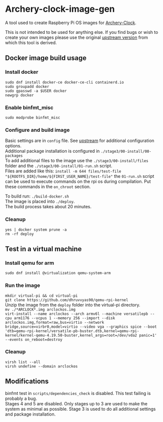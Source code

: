 # Archery-clock-image-gen

A tool used to create Raspberry Pi OS images for [Archery-Clock](https://github.com/Athwale/Archery-clock).  
  
This is not intended to be used for anything else. If you find bugs or wish to create your own images please use the original [upstream version](https://github.com/RPi-Distro/pi-gen) from which this tool is derived.

## Docker image build usage
### Install docker
```
sudo dnf install docker-ce docker-ce-cli containerd.io
sudo groupadd docker
sudo gpasswd -a $USER docker
newgrp docker
```

### Enable binfmt_misc
`sudo modprobe binfmt_misc`

### Configure and build image
Basic settings are in `config` file. See [upstream](https://github.com/RPi-Distro/pi-gen) for additional configuration options.  
Additional package installation is configured in `./stage3/00-install/00-packages`  
To add additional files to the image use the `./stage3/00-install/files` folder and the `./stage3/00-install/01-run.sh` script.  
Files are added like this: `install -m 644 files/test-file "${ROOTFS_DIR}/home/${FIRST_USER_NAME}/test-file"`  the `01-run.sh` script can be used to execute commands on the rpi os during compilation. Put these commands in the `on_chroot` section.  
  
To build run: `./build-docker.sh`  
The image is placed into `./deploy`.  
The build process takes about 20 minutes.
  
### Cleanup
`yes | docker system prune -a`  
`rm -rf deploy`
 
## Test in a virtual machine
### Install qemu for arm
`sudo dnf install @virtualization qemu-system-arm`

### Run the image
`mkdir virtual-pi && cd virtual-pi`  
`git clone https://github.com/dhruvvyas90/qemu-rpi-kernel`  
Unzip the image from the `deploy` folder into the virtual-pi directory.  
`mv ./*ARCLOCK*.img arclockos.img`  
`virt-install --name arclockos --arch armv6l --machine versatilepb --cpu arm1176 --vcpus 1 --memory 256 --import --disk arclockos.img,format=raw,bus=virtio --network bridge,source=virbr0,model=virtio --video vga --graphics spice --boot 'dtb=qemu-rpi-kernel/versatile-pb-buster.dtb,kernel=qemu-rpi-kernel/kernel-qemu-4.19.50-buster,kernel_args=root=/dev/vda2 panic=1' --events on_reboot=destroy`  

### Cleanup
`virsh list --all`  
`virsh undefine --domain arclockos`

## Modifications
binfmt test in `scripts/dependencies_check` is disabled. This test failing is probably a bug.  
Stages 4 and 5 are disabled. Only stages up to 3 are used to make the system as minimal as possible.
Stage 3 is used to do all additional settings and package installation.

